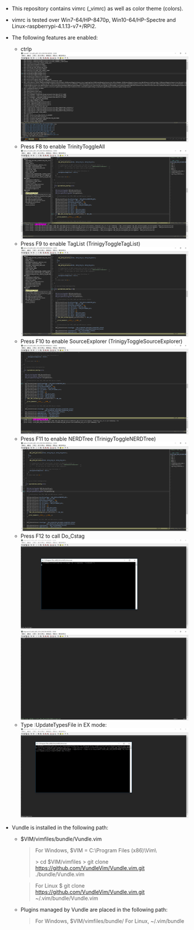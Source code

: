 - This repository contains vimrc (_vimrc) as well as color theme (colors\).

- vimrc is tested over Win7-64/HP-8470p, Win10-64/HP-Spectre and Linux-raspberrypi-4.1.13-v7+/RPi2. 

- The following features are enabled:

	- ctrlp
	![](ForREADME\ctrlp.png)
    - Press F8 to enable TrinityToggleAll
        ![](ForREADME\F8.png)
    - Press F9 to enable TagList (TrinigyToggleTagList)
        ![](ForREADME\F9.png) 
    - Press F10 to enable SourceExplorer (TrinigyToggleSourceExplorer)
        ![](ForREADME\F10.png)
    - Press F11 to enable NERDTree (TrinigyToggleNERDTree)
        ![](ForREADME\F11.png)
    - Press F12 to call Do_Cstag
        ![](ForREADME\F12-1.png)
        ![](ForREADME\F12-2.png)
    - Type :UpdateTypesFile in EX mode:
        ![](ForREADME\UpdateTypesFile-2.png)

- Vundle is installed in the following path:
	- $VIM/vimfiles/bundle/Vundle.vim

		> For Windows, $VIM = C:\Program Files (x86)\Vim\
		> 
		> \> cd $VIM/vimfiles
        > \> git clone https://github.com/VundleVim/Vundle.vim.git ./bundle/Vundle.vim

		> For Linux
		> $ git clone https://github.com/VundleVim/Vundle.vim.git ~/.vim/bundle/Vundle.vim

	- Plugins managed by Vundle are placed in the following path:
		> For Windows, $VIM/vimfiles/bundle/
		> For Linux, ~/.vim/bundle